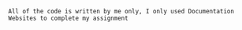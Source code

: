 ``` All of the code is written by me only, I only used Documentation Websites to complete my assignment ```